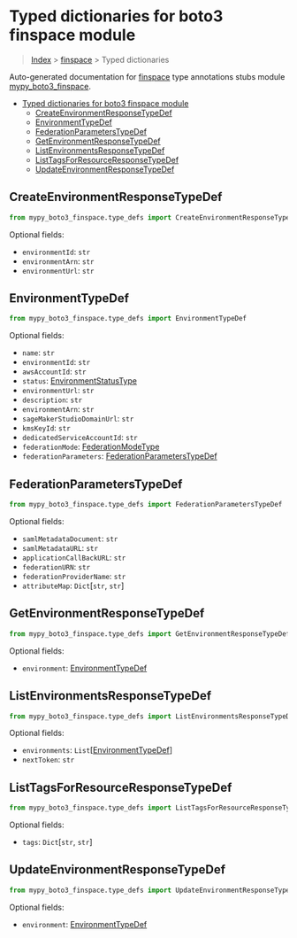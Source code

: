 # Typed dictionaries for boto3 finspace module

> [Index](..) > [finspace](.) > Typed dictionaries

Auto-generated documentation for
[finspace](https://boto3.amazonaws.com/v1/documentation/api/1.17.76/reference/services/finspace.html#finspace)
type annotations stubs module
[mypy_boto3_finspace](https://pypi.org/project/mypy-boto3-finspace/).

- [Typed dictionaries for boto3 finspace module](#typed-dictionaries-for-boto3-finspace-module)
  - [CreateEnvironmentResponseTypeDef](#createenvironmentresponsetypedef)
  - [EnvironmentTypeDef](#environmenttypedef)
  - [FederationParametersTypeDef](#federationparameterstypedef)
  - [GetEnvironmentResponseTypeDef](#getenvironmentresponsetypedef)
  - [ListEnvironmentsResponseTypeDef](#listenvironmentsresponsetypedef)
  - [ListTagsForResourceResponseTypeDef](#listtagsforresourceresponsetypedef)
  - [UpdateEnvironmentResponseTypeDef](#updateenvironmentresponsetypedef)

## CreateEnvironmentResponseTypeDef

```python
from mypy_boto3_finspace.type_defs import CreateEnvironmentResponseTypeDef
```

Optional fields:

- `environmentId`: `str`
- `environmentArn`: `str`
- `environmentUrl`: `str`

## EnvironmentTypeDef

```python
from mypy_boto3_finspace.type_defs import EnvironmentTypeDef
```

Optional fields:

- `name`: `str`
- `environmentId`: `str`
- `awsAccountId`: `str`
- `status`: [EnvironmentStatusType](./literals.md#environmentstatustype)
- `environmentUrl`: `str`
- `description`: `str`
- `environmentArn`: `str`
- `sageMakerStudioDomainUrl`: `str`
- `kmsKeyId`: `str`
- `dedicatedServiceAccountId`: `str`
- `federationMode`: [FederationModeType](./literals.md#federationmodetype)
- `federationParameters`:
  [FederationParametersTypeDef](./type_defs.md#federationparameterstypedef)

## FederationParametersTypeDef

```python
from mypy_boto3_finspace.type_defs import FederationParametersTypeDef
```

Optional fields:

- `samlMetadataDocument`: `str`
- `samlMetadataURL`: `str`
- `applicationCallBackURL`: `str`
- `federationURN`: `str`
- `federationProviderName`: `str`
- `attributeMap`: `Dict`\[`str`, `str`\]

## GetEnvironmentResponseTypeDef

```python
from mypy_boto3_finspace.type_defs import GetEnvironmentResponseTypeDef
```

Optional fields:

- `environment`: [EnvironmentTypeDef](./type_defs.md#environmenttypedef)

## ListEnvironmentsResponseTypeDef

```python
from mypy_boto3_finspace.type_defs import ListEnvironmentsResponseTypeDef
```

Optional fields:

- `environments`:
  `List`\[[EnvironmentTypeDef](./type_defs.md#environmenttypedef)\]
- `nextToken`: `str`

## ListTagsForResourceResponseTypeDef

```python
from mypy_boto3_finspace.type_defs import ListTagsForResourceResponseTypeDef
```

Optional fields:

- `tags`: `Dict`\[`str`, `str`\]

## UpdateEnvironmentResponseTypeDef

```python
from mypy_boto3_finspace.type_defs import UpdateEnvironmentResponseTypeDef
```

Optional fields:

- `environment`: [EnvironmentTypeDef](./type_defs.md#environmenttypedef)

